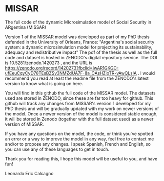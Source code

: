 # MISSAR
The full code of the dynamic MIcrosimulation model of Social Security in ARgentina (MISSAR)

Version 1 of the MISSAR model was developed as part of my PhD thesis defended in the University of Orleans, France: 
"Argentina's social security system: a dynamic microsimulation model for projecting its sustainability, adequacy and redistributive impact"
The pdf of the thesis as well as the full code and dataset is hosted in ZENODO's digital repository service. The DOI is 10.5281/zenodo.1420273 , and the URL 
is https://zenodo.org/record/1420273?fbclid=IwAR1GKGC-ufEeuCqyCyD78TEsBZSv3NMZdUA7F-8a_CAsHZioTR-vAwQLsIA . I would recommend you read at least the readme 
file from the ZENODO's latest version to know what is going on here. 

You will find in this github the full code of the MISSAR model. The datasets used are stored in ZENODO, since these are far too heavy for github. 
This github will track any changes from MISSAR's version 1 developed for my PhD thesis and will be gradually updated with my work on newer versions of the model.
Once a newer version of the model is considered stable enough, it will be stored in Zenodo (together with the full dataset used) as a newer version of MISSAR. 

If you have any questions on the model, the code, or think you've spotted an error or a way to improve the model in any way, feel free to contact me and/or 
to propose any changes. I speak Spanish, French and English, so you can use any of these languages to get in touch. 

Thank you for reading this, I hope this model will be useful to you, and have fun!

Leonardo Eric Calcagno




